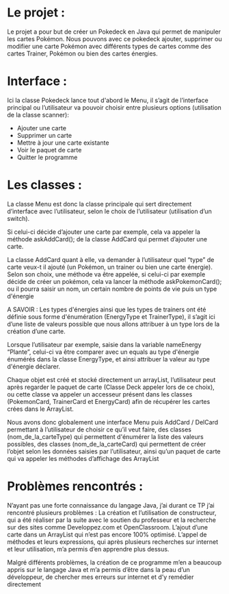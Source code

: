 # Le projet :
Le projet a pour but de créer un Pokedeck en Java qui permet de manipuler les cartes Pokémon. Nous pouvons avec ce pokedeck ajouter, supprimer ou modifier une carte Pokémon avec différents types de cartes comme des cartes Trainer, Pokémon ou bien des cartes énergies.

# Interface :
Ici la classe Pokedeck lance tout d'abord le Menu, il s’agit de l’interface principal ou l’utilisateur va pouvoir choisir entre plusieurs options (utilisation de la classe scanner): 
* Ajouter une carte
* Supprimer un carte
* Mettre à jour une carte existante
* Voir le paquet de carte
* Quitter le programme

# Les classes :
La classe Menu est donc la classe principale qui sert directement d’interface avec l’utilisateur, selon le choix de l’utilisateur (utilisation d’un switch). 

Si celui-ci décide d’ajouter une carte par exemple, cela va appeler la méthode askAddCard();  de la classe AddCard qui permet d’ajouter une carte.

La classe AddCard quant à elle, va demander à l’utilisateur quel “type” de carte veux-t il ajouté (un Pokémon, un trainer ou bien une carte énergie). Selon son choix, une méthode va être appelée, si celui-ci par exemple décide de créer un pokémon, cela va lancer la méthode askPokemonCard(); ou il pourra saisir un nom, un certain nombre de points de vie puis un type d'énergie

A SAVOIR : Les types d'énergies ainsi que les types de trainers ont été définie sous forme d'énumération (EnergyType et TrainerType), il s’agit ici d’une liste de valeurs possible que nous allons attribuer à un type lors de la création d’une carte.

Lorsque l’utilisateur par exemple, saisie dans la variable nameEnergy “Plante”, celui-ci va être comparer avec un equals au type d'énergie énumérés dans la classe EnergyType, et ainsi attribuer la valeur au type d'énergie déclarer. 

Chaque objet est créé et stocké directement un arrayList, l’utilisateur peut après regarder le paquet de carte (Classe Deck appeler lors de ce choix), ou cette classe va appeler un accesseur présent dans les classes (PokemonCard, TrainerCard et EnergyCard) afin de récupérer les cartes crées dans le ArrayList.

Nous avons donc globalement une interface Menu puis AddCard / DelCard permettant à l’utilisateur de choisir ce qu’il veut faire, des classes (nom_de_la_carteType) qui permettent d'énumérer la liste des valeurs possibles, des classes (nom_de_la_carteCard) qui permettent de créer l’objet selon les données saisies par l’utilisateur, ainsi qu’un paquet de carte qui va appeler les méthodes d’affichage des ArrayList

# Problèmes rencontrés :
N’ayant pas une forte connaissance du langage Java, j’ai durant ce TP j’ai rencontré plusieurs problèmes :
La création et l’utilisation de constructeur, qui a été réaliser par la suite avec le soutien du professeur et la recherche sur des sites comme Developpez.com et OpenClassroom. 
L’ajout d’une carte dans un ArrayList qui n’est pas encore 100% optimisé.
L’appel de méthodes et leurs expressions, qui après plusieurs recherches sur internet et leur utilisation, m’a permis d’en apprendre plus dessus.

Malgré différents problèmes, la création de ce programme m’en a beaucoup appris sur le langage Java et m’a permis d’être dans la peau d’un développeur, de chercher mes erreurs sur internet et d’y remédier directement 







